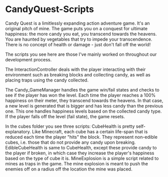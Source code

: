 # CandyQuest-Scripts

Candy Quest is a limitlessly expanding action adventure game. It's an original pitch of mine. The game puts you on a conquest for ultimate happiness: the more candy you eat, you transcend towards the heavens. You are haunted by vegetables that try to impede your transcendence. There is no concept of health or damage - just don't fall off the world!

The scripts you see here are those I've mainly worked on throughout our development process. 

The InteractionController deals with the player interacting with their environment such as breaking blocks and collecting candy, as well as placing traps using the candy collected. 

The Candy_GameManager handles the game win/fail states and checks to see if the player has won the level. Each time the player reaches a 100% happiness on their meter, they transcend towards the heavens. In that case, a new level is generated that is bigger and has less candy than the previous one. This one handles happiness levels based on the collected candy type. If the player falls off the level (fail state), the game resets.

In the cubes folder you see three scripts: 
  CubeHealth is pretty self-explanatory. Like Minecraft, each cube has a certain life-span that is reduced each time the player "hits" the block. They represent non-edible cubes, i.e. those that do not provide any candy upon breaking.
  EdibleCubeHealth is same to CubeHealth, except these provide candy to the player if broken, in which case they increase the player's happiness based on the type of cube it is.
  MineExplosion is a simple script related to mines as traps in the game. The mine explosion is meant to push the enemies off on a radius off the location the mine was placed. 

